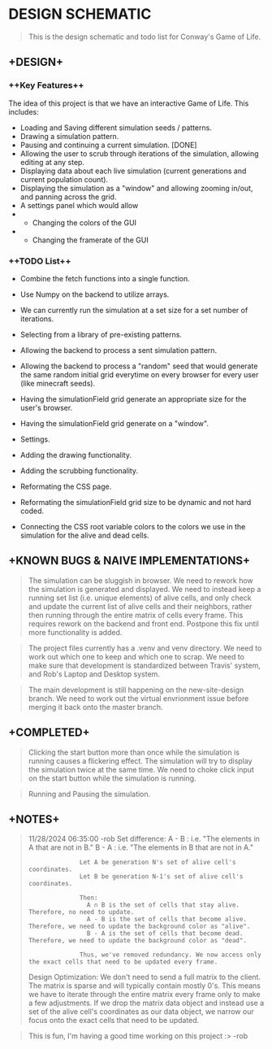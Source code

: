 # DESIGN SCHEMATIC

> This is the design schematic and todo list for Conway's Game of Life.

## +DESIGN+

### ++Key Features++

The idea of this project is that we have an interactive Game of Life. This includes:
- Loading and Saving different simulation seeds / patterns.
- Drawing a simulation pattern.
- Pausing and continuing a current simulation. [DONE]
- Allowing the user to scrub through iterations of the simulation, allowing editing at any step.
- Displaying data about each live simulation (current generations and current population count).
- Displaying the simulation as a "window" and allowing zooming in/out, and panning across the grid.
- A settings panel which would allow
- - Changing the colors of the GUI
- - Changing the framerate of the GUI

### ++TODO List++

- Combine the fetch functions into a single function.

- Use Numpy on the backend to utilize arrays.

- We can currently run the simulation at a set size for a set number of iterations.
- Selecting from a library of pre-existing patterns.
- Allowing the backend to process a sent simulation pattern.
- Allowing the backend to process a "random" seed that would generate the same random initial grid everytime on every browser for every user (like minecraft seeds). 
- Having the simulationField grid generate an appropriate size for the user's browser.
- Having the simulationField grid generate on a "window".
- Settings. 
- Adding the drawing functionality.
- Adding the scrubbing functionality.
- Reformating the CSS page.
- Reformating the simulationField grid size to be dynamic and not hard coded.
- Connecting the CSS root variable colors to the colors we use in the simulation for the alive and dead cells.

## +KNOWN BUGS & NAIVE IMPLEMENTATIONS+

> The simulation can be sluggish in browser. We need to rework how the simulation is generated and displayed. We need to instead keep a running
set list (i.e. unique elements) of alive cells, and only check and update the current list of alive cells and their neighbors, rather then running through the entire matrix of cells every frame. This requires rework on the backend and front end. Postpone this fix until more functionality is added.

> The project files currently has a .venv and venv directory. We need to work out which one to keep and which one to scrap. We need to make sure that development is standardized between Travis' system, and Rob's Laptop and Desktop system.

> The main development is still happening on the new-site-design branch. We need to work out the virtual envrionment issue before merging it back onto the master branch.

## +COMPLETED+
> Clicking the start button more than once while the simulation is running causes a flickering effect. The simulation will try to display the simulation twice at the same time. We need to choke click input on the start button while the simulation is running.

> Running and Pausing the simulation.


## +NOTES+
>  11/28/2024 06:35:00 -rob
>  Set difference: 
>                   A - B  :  i.e. "The elements in A that are not in B."
>                   B - A  :  i.e. "The elements in B that are not in A."
>                   
>                   Let A be generation N's set of alive cell's coordinates.
>                   Let B be generation N-1's set of alive cell's coordinates.
>
>                   Then:
>                     A ∩ B is the set of cells that stay alive. Therefore, no need to update.
>                     A - B is the set of cells that become alive. Therefore, we need to update the background color as "alive".
>                     B - A is the set of cells that become dead. Therefore, we need to update the background color as "dead".
>                   
>                   Thus, we've removed redundancy. We now access only the exact cells that need to be updated every frame.
>
> Design Optimization: We don't need to send a full matrix to the client. The matrix is sparse and will typically contain mostly 0's. This means we have to iterate through the entire matrix every frame only to make a few adjustments. If we drop the matrix data object and instead use a set of the alive cell's coordinates as our data object, we narrow our focus onto the exact cells that need to be updated.


> This is fun, I'm having a good time working on this project :> -rob